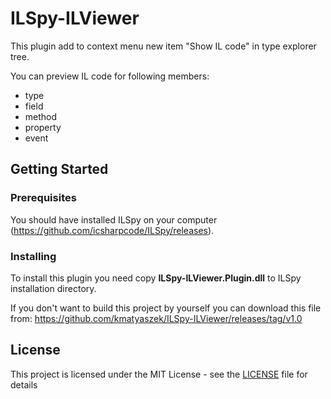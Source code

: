 # ILSpy-ILViewer

This plugin add to context menu new item "Show IL code" in type explorer tree.

You can preview IL code for following members:
* type
* field
* method
* property
* event

## Getting Started

### Prerequisites
You should have installed ILSpy on your computer (https://github.com/icsharpcode/ILSpy/releases).

### Installing
To install this plugin you need copy **ILSpy-ILViewer.Plugin.dll** to ILSpy installation directory.

If you don't want to build this project by yourself you can download this file from: https://github.com/kmatyaszek/ILSpy-ILViewer/releases/tag/v1.0

## License

This project is licensed under the MIT License - see the [LICENSE](LICENSE) file for details
